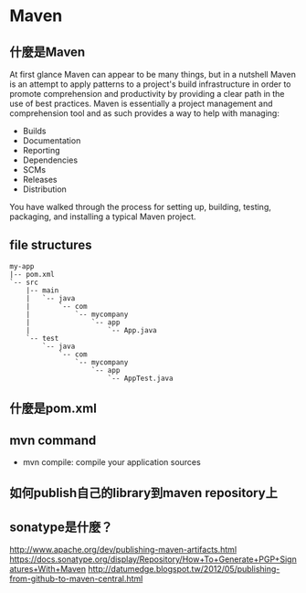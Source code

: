 # Maven

## 什麼是Maven

At first glance Maven can appear to be many things, but in a nutshell Maven is an attempt to apply patterns to a project's build infrastructure in order to promote comprehension and productivity by providing a clear path in the use of best practices. Maven is essentially a project management and comprehension tool and as such provides a way to help with managing:

* Builds
* Documentation
* Reporting
* Dependencies
* SCMs
* Releases
* Distribution

You have walked through the process for setting up, building, testing, packaging, and installing a typical Maven project.

## file structures

```
my-app
|-- pom.xml
`-- src
    |-- main
    |   `-- java
    |       `-- com
    |           `-- mycompany
    |               `-- app
    |                   `-- App.java
    `-- test
        `-- java
            `-- com
                `-- mycompany
                    `-- app
                        `-- AppTest.java
```

## 什麼是pom.xml

## mvn command

* mvn compile: compile your application sources

## 如何publish自己的library到maven repository上
## sonatype是什麼？

http://www.apache.org/dev/publishing-maven-artifacts.html
https://docs.sonatype.org/display/Repository/How+To+Generate+PGP+Signatures+With+Maven
http://datumedge.blogspot.tw/2012/05/publishing-from-github-to-maven-central.html